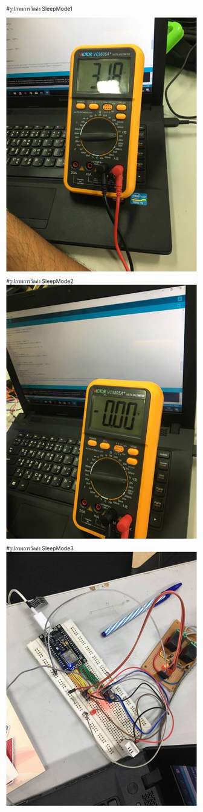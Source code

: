 #รูปภาพการวัดค่า SleepMode1

![alt text](https://github.com/Tigerkittipop/Modifyproject/blob/master/Sleep%20Mode1.jpg)

#รูปภาพการวัดค่า SleepMode2
![alt text](https://github.com/Tigerkittipop/Modifyproject/blob/master/Sleep%20Mode2.jpg)

#รูปภาพการวัดค่า SleepMode3
![alt text](https://github.com/Tigerkittipop/Modifyproject/blob/master/Sleep%20Mode3.jpg)
